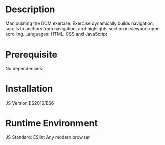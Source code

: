 # Description
Manipulating the DOM exercise.
Exercise dynamically builds navigation,
scrolls to anchors from navigation,
and highlights section in viewport upon scrolling.
Languages: HTML, CSS and JavaScript

# Prerequisite
No dependencies

# Installation
JS Version ES2016/ES6

# Runtime Environment
JS Standard: ESlint
Any modern browser

